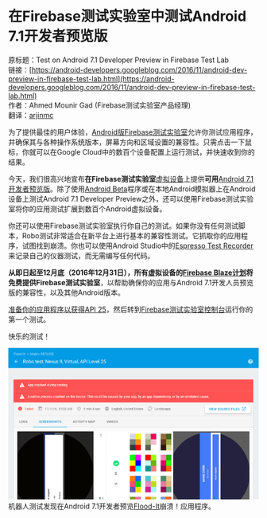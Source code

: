 # 在Firebase测试实验室中测试Android 7.1开发者预览版

原标题：Test on Android 7.1 Developer Preview in Firebase Test Lab  
链接：[https://android-developers.googleblog.com/2016/11/android-dev-preview-in-firebase-test-lab.html](https://android-developers.googleblog.com/2016/11/android-dev-preview-in-firebase-test-lab.html)  
作者：Ahmed Mounir Gad (Firebase测试实验室产品经理)  
翻译：[arjinmc](https://github.com/arjinmc)  

为了提供最佳的用户体验，[Android版Firebase测试实验室](https://firebase.google.com/docs/test-lab/?utm_campaign=android_discussion_firebasetestlab_110316&utm_source=anddev&utm_medium=blog)允许你测试应用程序，并确保其与各种操作系统版本，屏幕方向和区域设置的兼容性。只需点击一下鼠标，你就可以在Google Cloud中的数百个设备配置上运行测试，并快速收到你的结果。

今天，我们很高兴地宣布<strong>在Firebase测试实验室</strong>[虚拟设备](https://firebase.google.com/docs/test-lab/avds)上提供<strong>可用</strong>[Android 7.1开发者预览版](https://developer.android.com/preview/index.html?utm_campaign=android_discussion_firebasetestlab_110316&utm_source=anddev&utm_medium=blog)。除了使用[Android Beta](https://www.google.com/android/beta)程序或在本地Android模拟器上在Android设备上测试Android 7.1 Developer Preview之外，还可以使用Firebase测试实验室将你的应用测试扩展到数百个Android虚拟设备。

你还可以使用Firebase测试实验室执行你自己的测试。如果你没有任何测试脚本，Robo测试非常适合在新平台上进行基本的兼容性测试。它抓取你的应用程序，试图找到崩溃。你也可以使用Android Studio中的[Espresso Test Recorder](https://developer.android.com/studio/test/espresso-test-recorder.html?utm_campaign=android_discussion_firebasetestlab_110316&utm_source=anddev&utm_medium=blog)来记录自己的仪器测试，而无需编写任何代码。

<strong>从即日起至12月底（2016年12月31日），所有虚拟设备的[Firebase Blaze计划](https://firebase.google.com/pricing/?utm_campaign=android_discussion_firebasetestlab_110316&utm_source=anddev&utm_medium=blog)将免费提供Firebase测试实验室</strong>，以帮助确保你的应用与Android 7.1开发人员预览版的兼容性，以及其他Android版本。

[准备你的应用程序以获得API 25](http://android-developers.blogspot.com/2016/10/android71-dev-preview-available.html)，然后转到[Firebase测试实验室控制台](https://firebase.corp.google.com/project/_/testlab/run)运行你的第一个测试。

快乐的测试！

![img](../images/2016.11.3.firebase.png)  
机器人测试发现在Android 7.1开发者预览[Flood-It](https://play.google.com/store/apps/details?id=com.labpixies.flood)崩溃！应用程序。